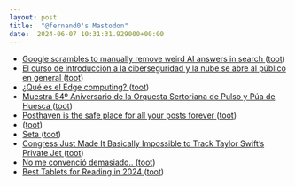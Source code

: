 ```yaml
---
layout: post
title:  "@fernand0's Mastodon"
date:  2024-06-07 10:31:31.929000+00:00
---
```

*  [Google scrambles to manually remove weird AI answers in search ](https://www.theverge.com/2024/5/24/24164119/google-ai-overview-mistakes-search-race-opena) ([toot](https://mastodon.social/@fernand0/112574876347754568))
*  [El curso de introducción a la ciberseguridad y la nube se abre al público en general  ](https://www.diariodelaltoaragon.es/noticias/huesca/2024/05/27/el-curso-de-introduccion-a-la-ciberseguridad-y-la-nube-se-abre-al-publico-en-general-1736872-daa.html) ([toot](https://mastodon.social/@fernand0/112574609715231936))
*  [¿Qué es el Edge computing? ](https://www.telefonica.com/es/sala-comunicacion/blog/que-edge-computing) ([toot](https://mastodon.social/@fernand0/112574469875582683))
*  [Muestra 54º Aniversario de la Orquesta Sertoriana de Pulso y Púa de Huesca ](https://www.eldiariodehuesca.com/categoria-02/muestra-54o-aniversario-orquesta-sertoriana-pulso-pua-huesca_2701_103.htm) ([toot](https://mastodon.social/@fernand0/112574098320120260))
*  [Posthaven is the safe place for all your posts forever ](https://posthaven.com/pledg) ([toot](https://mastodon.social/@fernand0/112572642456777400))
*  [ ](https://mastodon.online/@JProl) ([toot](https://mastodon.social/@fernand0/112571069030444245))
*  [Seta ](https://www.flickr.com/photos/fernand0/53763795103) ([toot](https://mastodon.social/@fernand0/112570869929396676))
*  [Congress Just Made It Basically Impossible to Track Taylor Swift’s Private Jet ](https://gizmodo.com/congress-just-made-it-way-harder-to-track-taylor-swift-185149238) ([toot](https://mastodon.social/@fernand0/112570810155947480))
*  [No me convenció demasiado.. ](https://mastodon.social/@fernand0/112570773093366919) ([toot](https://mastodon.social/@fernand0/112570773093366919))
*  [Best Tablets for Reading in 2024 ](https://en.gamerslive.fr/best-tablets-for-reading-in-2024-155727.htm) ([toot](https://mastodon.social/@fernand0/112570629113555734))
